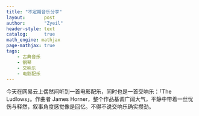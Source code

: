 ```yaml
---
title: "不定期音乐分享"
layout:       post
author:       "Zyeil"
header-style: text
catalog:      true
math_engine: mathjax
page-mathjax: true
tags:
    - 古典音乐
    - 钢琴
    - 交响乐
    - 电影配乐
---
```


今天在网易云上偶然间听到一首电影配乐，同时也是一首交响乐：「The Ludlows」。作曲者 James Horner，整个作品基调广阔大气，平静中带着一丝忧伤与释然，叙事角度感觉像是回忆。不得不说交响乐确实攒劲。